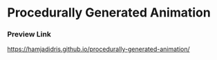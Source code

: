 # Procedurally Generated Animation #

### Preview Link ###

https://hamjadidris.github.io/procedurally-generated-animation/
